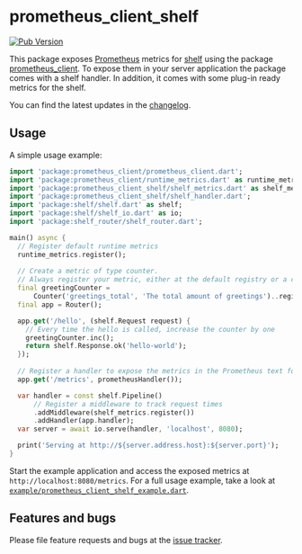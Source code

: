 prometheus_client_shelf
===

[![Pub Version](https://img.shields.io/pub/v/prometheus_client_shelf)][prometheus_client_shelf]

This package exposes [Prometheus][prometheus] metrics for [shelf][shelf] using the package [prometheus_client][prometheus_client]. 
To expose them in your server application the package comes with a shelf handler. 
In addition, it comes with some plug-in ready metrics for the shelf.

You can find the latest updates in the [changelog][changelog].

## Usage

A simple usage example:

```dart
import 'package:prometheus_client/prometheus_client.dart';
import 'package:prometheus_client/runtime_metrics.dart' as runtime_metrics;
import 'package:prometheus_client_shelf/shelf_metrics.dart' as shelf_metrics;
import 'package:prometheus_client_shelf/shelf_handler.dart';
import 'package:shelf/shelf.dart' as shelf;
import 'package:shelf/shelf_io.dart' as io;
import 'package:shelf_router/shelf_router.dart';

main() async {
  // Register default runtime metrics
  runtime_metrics.register();
  
  // Create a metric of type counter. 
  // Always register your metric, either at the default registry or a custom one.
  final greetingCounter =
      Counter('greetings_total', 'The total amount of greetings')..register();
  final app = Router();

  app.get('/hello', (shelf.Request request) {
    // Every time the hello is called, increase the counter by one 
    greetingCounter.inc();
    return shelf.Response.ok('hello-world');
  });
  
  // Register a handler to expose the metrics in the Prometheus text format
  app.get('/metrics', prometheusHandler());

  var handler = const shelf.Pipeline()
      // Register a middleware to track request times
      .addMiddleware(shelf_metrics.register())
      .addHandler(app.handler);
  var server = await io.serve(handler, 'localhost', 8080);

  print('Serving at http://${server.address.host}:${server.port}');
}
```

Start the example application and access the exposed metrics at `http://localhost:8080/metrics`.
For a full usage example, take a look at [`example/prometheus_client_shelf_example.dart`][example].

## Features and bugs

Please file feature requests and bugs at the [issue tracker][tracker].

[prometheus_client]: https://pub.dev/packages/prometheus_client
[prometheus_client_shelf]: https://pub.dev/packages/prometheus_client_shelf
[tracker]: https://github.com/tentaclelabs/prometheus_client/issues
[prometheus]: https://prometheus.io/
[shelf]: https://pub.dev/packages/shelf
[example]: https://github.com/tentaclelabs/prometheus_client/blob/master/prometheus_client_shelf/example/prometheus_client_shelf_example.dart
[changelog]: https://github.com/tentaclelabs/prometheus_client/blob/master/prometheus_client_shelf/CHANGELOG.md
